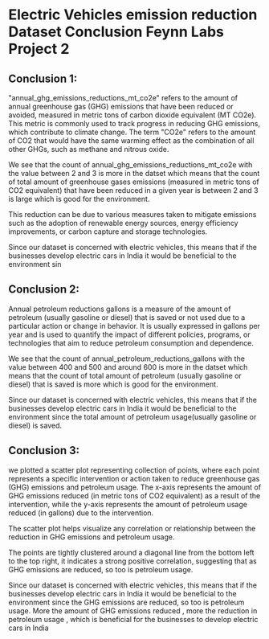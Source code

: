 # Electric Vehicles emission reduction Dataset Conclusion Feynn Labs Project 2

## Conclusion 1:
"annual_ghg_emissions_reductions_mt_co2e" refers to the amount of annual greenhouse gas (GHG) emissions that have been reduced or avoided, measured in metric tons of carbon dioxide equivalent (MT CO2e). This metric is commonly used to track progress in reducing GHG emissions, which contribute to climate change. The term "CO2e" refers to the amount of CO2 that would have the same warming effect as the combination of all other GHGs, such as methane and nitrous oxide.

We see that the count of annual_ghg_emissions_reductions_mt_co2e with the value between 2 and 3 is more in the datset which means that the count of total amount of greenhouse gases emissions (measured in metric tons of CO2 equivalent) that have been reduced in a given year is between 2 and 3 is large which is good for the environment.

This reduction can be due to various measures taken to mitigate emissions such as the adoption of renewable energy sources, energy efficiency improvements, or carbon capture and storage technologies.

Since our dataset is concerned with electric vehicles, this means that if the businesses develop electric cars in India it would be beneficial to the environment sin

## Conclusion 2:
Annual petroleum reductions gallons is a measure of the amount of petroleum (usually gasoline or diesel) that is saved or not used due to a particular action or change in behavior. It is usually expressed in gallons per year and is used to quantify the impact of different policies, programs, or technologies that aim to reduce petroleum consumption and dependence.

We see that the count of annual_petroleum_reductions_gallons with the value between 400 and 500 and around 600 is more in the datset which means that the count of total amount of petroleum (usually gasoline or diesel) that is saved is more which is good for the environment.

Since our dataset is concerned with electric vehicles, this means that if the businesses develop electric cars in India it would be beneficial to the environment since the total amount of petroleum usage(usually gasoline or diesel) is saved.

## Conclusion 3:
we plotted a scatter plot representing collection of points, where each point represents a specific intervention or action taken to reduce greenhouse gas (GHG) emissions and petroleum usage. The x-axis represents the amount of GHG emissions reduced (in metric tons of CO2 equivalent) as a result of the intervention, while the y-axis represents the amount of petroleum usage reduced (in gallons) due to the intervention.

The scatter plot helps visualize any correlation or relationship between the reduction in GHG emissions and petroleum usage.

The points are tightly clustered around a diagonal line from the bottom left to the top right, it indicates a strong positive correlation, suggesting that as GHG emissions are reduced, so too is petroleum usage.

Since our dataset is concerned with electric vehicles, this means that if the businesses develop electric cars in India it would be beneficial to the environment since the GHG emissions are reduced, so too is petroleum usage. More the amount of GHG emissions reduced , more the reduction in petroleum usage , which is beneficial for the businesses to develop electric cars in India
